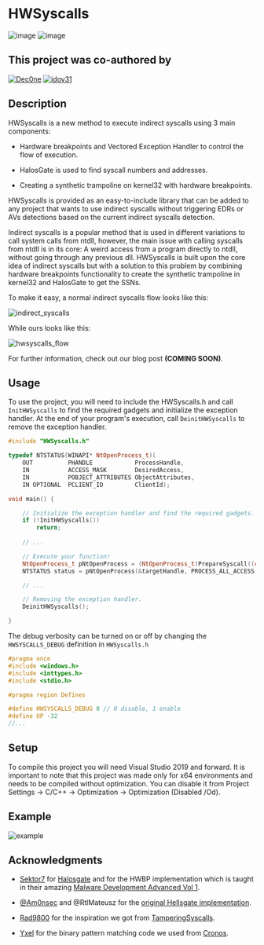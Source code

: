 # HWSyscalls

![image](https://img.shields.io/badge/C%2B%2B-00599C?style=for-the-badge&logo=c%2B%2B&logoColor=white) ![image](https://img.shields.io/badge/Windows-0078D6?style=for-the-badge&logo=windows&logoColor=white)

## This project was co-authored by

[![Dec0ne](https://img.shields.io/badge/Dec0ne-FF1B2D?style=for-the-badge&logo=Dec0ne&logoColor=white)](https://github.com/Dec0ne) [![idov31](https://img.shields.io/badge/Idov31-D98634?style=for-the-badge&logo=Idov31&logoColor=white)](https://github.com/idov31)

## Description

HWSyscalls is a new method to execute indirect syscalls using 3 main components:

- Hardware breakpoints and Vectored Exception Handler to control the flow of execution.

- HalosGate is used to find syscall numbers and addresses.

- Creating a synthetic trampoline on kernel32 with hardware breakpoints.

HWSyscalls is provided as an easy-to-include library that can be added to any project that wants to use indirect syscalls without triggering EDRs or AVs detections based on the current indirect syscalls detection.

Indirect syscalls is a popular method that is used in different variations to call system calls from ntdll, however, the main issue with calling syscalls from ntdll is in its core: A weird access from a program directly to ntdll, without going through any previous dll.
HWSyscalls is built upon the core idea of indirect syscalls but with a solution to this problem by combining hardware breakpoints functionality to create the synthetic trampoline in kernel32 and HalosGate to get the SSNs.

To make it easy, a normal indirect syscalls flow looks like this:

![indirect_syscalls](Images/indirect_syscalls.png)

While ours looks like this:

![hwsyscalls_flow](Images/hwsyscalls_flow.png)

For further information, check out our blog post **(COMING SOON)**.

## Usage

To use the project, you will need to include the HWSyscalls.h and call `InitHWSyscalls` to find the required gadgets and initialize the exception handler.
At the end of your program's execution, call `DeinitHWSyscalls` to remove the exception handler.

```cpp
#include "HWSyscalls.h"

typedef NTSTATUS(WINAPI* NtOpenProcess_t)(
	OUT          PHANDLE            ProcessHandle,
	IN           ACCESS_MASK        DesiredAccess,
	IN           POBJECT_ATTRIBUTES ObjectAttributes,
	IN OPTIONAL  PCLIENT_ID         ClientId);

void main() {

    // Initialize the exception handler and find the required gadgets.
    if (!InitHWSyscalls())
        return;
    
    // ...

    // Execute your function!
    NtOpenProcess_t pNtOpenProcess = (NtOpenProcess_t)PrepareSyscall((char*)("NtOpenProcess"));
    NTSTATUS status = pNtOpenProcess(&targetHandle, PROCESS_ALL_ACCESS, &object, &clientID);

    // ...

    // Removing the exception handler.
    DeinitHWSyscalls();

}
```

The debug verbosity can be turned on or off by changing the `HWSYSCALLS_DEBUG` definition in `HWSyscalls.h`

```cpp
#pragma once
#include <windows.h>
#include <inttypes.h>
#include <stdio.h>

#pragma region Defines

#define HWSYSCALLS_DEBUG 0 // 0 disable, 1 enable
#define UP -32
//...
```

## Setup

To compile this project you will need Visual Studio 2019 and forward.
It is important to note that this project was made only for x64 environments and needs to be compiled without optimization.
You can disable it from Project Settings -> C/C++ -> Optimization -> Optimization (Disabled /Od).

## Example

![example](Images/poc.png)

## Acknowledgments

- [Sektor7](https://institute.sektor7.net/) for [Halosgate](https://blog.sektor7.net/#!res/2021/halosgate.md) and for the HWBP implementation which is taught in their amazing [Malware Development Advanced Vol 1](https://institute.sektor7.net/rto-maldev-adv1).

- [@Am0nsec](https://twitter.com/am0nsec?lang=en) and @RtlMateusz for the [original Hellsgate implementation](https://github.com/am0nsec/HellsGate).

- [Rad9800](https://github.com/rad9800) for the inspiration we got from [TamperingSyscalls](https://github.com/rad9800/TamperingSyscalls).

- [Yxel](https://github.com/janoglezcampos) for the binary pattern matching code we used from [Cronos](https://github.com/Idov31/Cronos/blob/master/src/Utils.c).
